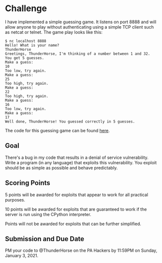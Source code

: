 # Challenge

I have implemented a simple guessing game. It listens on port 8888 and will allow
anyone to play without authenticating using a simple TCP client such as netcat
or telnet. The game play looks like this:

```
$ nc localhost 8888
Hello! What is your name?
ThunderHorse
Greetings, ThunderHorse, I'm thinking of a number between 1 and 32.
You get 5 guesses.
Make a guess:
10
Too low, try again.
Make a guess:
25
Too high, try again.
Make a guess:
22
Too high, try again.
Make a guess:
16
Too low, try again.
Make a guess:
17
Well done, ThunderHorse! You guessed correctly in 5 guesses.
```

The code for this guessing game can be found [here](./guessing_game_server.py).

## Goal

There's a bug in my code that results in a denial of service vulnerability. Write
a program (in any language) that exploits this vulnerability. You exploit should
be as simple as possible and behave predictably.

## Scoring Points

5 points will be awarded for exploits that appear to work for all practical purposes.

10 points will be awarded for exploits that are guaranteed to work if the server
is run using the CPython interpreter.

Points will not be awarded for exploits that can be further simplified.


## Submission and Due Date
PM your code to @ThunderHorse on the PA Hackers by 11:59PM on Sunday, January 3, 2021.
